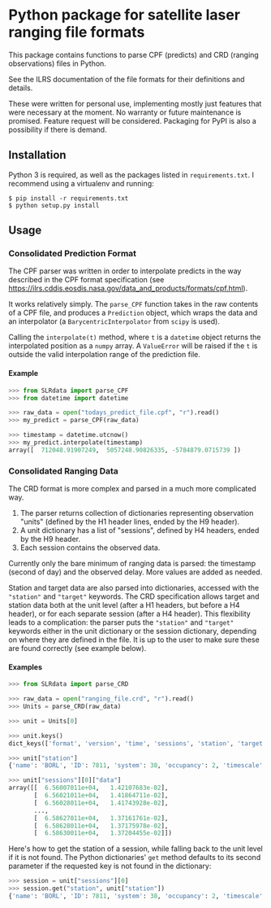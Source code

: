 # Python package for satellite laser ranging file formats

This package contains functions to parse CPF (predicts) and CRD (ranging
observations) files in Python.

See the ILRS documentation of the file formats for their definitions and
details.

These were written for personal use, implementing mostly just features that
were necessary at the moment. No warranty or future maintenance is promised.
Feature request will be considered. Packaging for PyPI is also a possibility if
there is demand.

## Installation

Python 3 is required, as well as the packages listed in `requirements.txt`. I
recommend using a virtualenv and running:

```
$ pip install -r requirements.txt
$ python setup.py install
```

## Usage

### Consolidated Prediction Format

The CPF parser was written in order to interpolate predicts in the way
described in the CPF format specification (see
https://ilrs.cddis.eosdis.nasa.gov/data_and_products/formats/cpf.html).

It works relatively simply. The `parse_CPF` function takes in the raw contents
of a CPF file, and produces a `Prediction` object, which wraps the data and an
interpolator (a `BarycentricInterpolator` from `scipy` is used).

Calling the `interpolate(t)` method, where `t` is a `datetime` object returns
the interpolated position as a `numpy` array. A `ValueError` will be raised if
the `t` is outside the valid interpolation range of the prediction file.

#### Example

```python
>>> from SLRdata import parse_CPF
>>> from datetime import datetime

>>> raw_data = open("todays_predict_file.cpf", "r").read()
>>> my_predict = parse_CPF(raw_data)

>>> timestamp = datetime.utcnow()
>>> my_predict.interpolate(timestamp)
array([  712048.91907249,  5057248.90826335, -5784879.0715739 ])
```

### Consolidated Ranging Data

The CRD format is more complex and parsed in a much more complicated way. 

1. The parser returns collection of dictionaries representing observation 
    "units" (defined by the H1 header lines, ended by the H9 header). 
2. A unit dictionary has a list of "sessions", defined by H4 headers, ended by 
    the H9 header.
3. Each session contains the observed data.

Currently only the bare minimum of ranging data is parsed: the timestamp
(second of day) and the observed delay. More values are added as needed.

Station and target data are also parsed into dictionaries, accessed with the
`"station"` and `"target"` keywords. The CRD specification allows target and
station data both at the unit level (after a H1 headers, but before a H4
header), or for each separate session (after a H4 header). This flexibility
leads to a complication: the parser puts the `"station"` and `"target"`
keywords either in the unit dictionary or the session dictionary, depending on
where they are defined in the file. It is up to the user to make sure these
are found correctly (see example below).

#### Examples

```python
>>> from SLRdata import parse_CRD

>>> raw_data = open("ranging_file.crd", "r").read()
>>> Units = parse_CRD(raw_data)

>>> unit = Units[0]

>>> unit.keys()
dict_keys(['format', 'version', 'time', 'sessions', 'station', 'target'])

>>> unit["station"]
{'name': 'BORL', 'ID': 7811, 'system': 38, 'occupancy': 2, 'timescale': 7}

>>> unit["sessions"][0]["data"]
array([[  6.56007011e+04,   1.42107683e-02],
       [  6.56021011e+04,   1.41864711e-02],
       [  6.56028011e+04,   1.41743928e-02],
       ..., 
       [  6.58627011e+04,   1.37161761e-02],
       [  6.58628011e+04,   1.37175978e-02],
       [  6.58630011e+04,   1.37204455e-02]])
```

Here's how to get the station of a session, while falling back to the unit
level if it is not found. The Python dictionaries' `get` method defaults to its
second parameter if the requested key is not found in the dictionary:

```python
>>> session = unit["sessions"][0]
>>> session.get("station", unit["station"])
{'name': 'BORL', 'ID': 7811, 'system': 38, 'occupancy': 2, 'timescale': 7}
```

